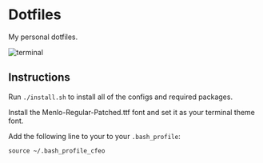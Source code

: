 # Dotfiles

My personal dotfiles.

![terminal](https://raw.github.com/CrisFeo/dotfiles/master/terminal.png)


## Instructions

Run `./install.sh` to install all of the configs and required packages.

Install the Menlo-Regular-Patched.ttf font and set it as your terminal theme font.

Add the following line to your to your `.bash_profile`:
```
source ~/.bash_profile_cfeo
```
